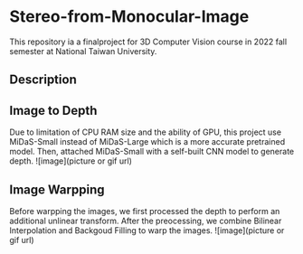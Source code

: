# Stereo-from-Monocular-Image
This repository ia a finalproject for 3D Computer Vision course in 2022 fall semester at National Taiwan University.

## Description


## Image to Depth
Due to limitation of CPU RAM size and the ability of GPU, this project use MiDaS-Small instead of MiDaS-Large which is a more accurate pretrained model. Then, attached MiDaS-Small with a self-built CNN model to generate depth.
![image](picture or gif url)

## Image Warpping
Before warpping the images, we first processed the depth to perform an additional unlinear transform. After the preocessing, we combine Bilinear Interpolation and Backgoud Filling to warp the images.
![image](picture or gif url)
